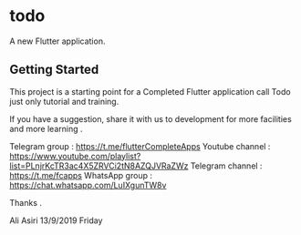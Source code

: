 # todo

A new Flutter application.

## Getting Started

This project is a starting point for a Completed Flutter application call Todo just only tutorial and training.

If you have a suggestion, share it with us to development for more facilities and more learning .

Telegram group : https://t.me/flutterCompleteApps
Youtube channel : https://www.youtube.com/playlist?list=PLnjrKcTR3ac4X5ZRVCi2tN8AZQJVRaZWz
Telegram channel : https://t.me/fcapps
WhatsApp group : https://chat.whatsapp.com/LuIXgunTW8v

Thanks .

Ali Asiri
13/9/2019 Friday
